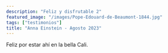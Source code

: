 ```yaml
---
description: "Feliz y disfrutable 2"
featured_image: "/images/Pope-Edouard-de-Beaumont-1844.jpg"
tags: ["testimonios"]
title: "Anna Einstein - Agosto 2023"
---
```


Feliz por estar ahí en la bella Cali.
